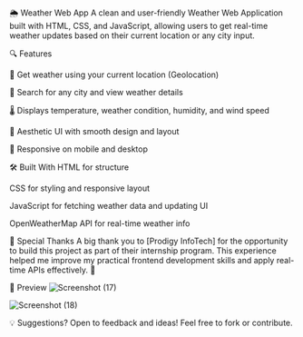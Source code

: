 🌦️ Weather Web App
A clean and user-friendly Weather Web Application built with HTML, CSS, and JavaScript, allowing users to get real-time weather updates based on their current location or any city input.

🔍 Features

📍 Get weather using your current location (Geolocation)

🔎 Search for any city and view weather details

🌡️ Displays temperature, weather condition, humidity, and wind speed

🌈 Aesthetic UI with smooth design and layout

📱 Responsive on mobile and desktop

🛠️ Built With
HTML for structure

CSS for styling and responsive layout

JavaScript for fetching weather data and updating UI

OpenWeatherMap API for real-time weather info


🙏 Special Thanks
A big thank you to [Prodigy InfoTech] for the opportunity to build this project as part of their internship program.
This experience helped me improve my practical frontend development skills and apply real-time APIs effectively. 💙

📸 Preview
![Screenshot (17)](https://github.com/user-attachments/assets/64e69323-61a4-4289-a288-8d1dabf980fe)

![Screenshot (18)](https://github.com/user-attachments/assets/0f244bfe-1781-4130-8092-b377a325f7c1)



💡 Suggestions?
Open to feedback and ideas! Feel free to fork or contribute.

